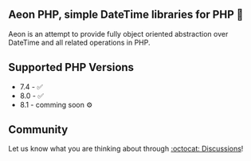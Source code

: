 ## Aeon PHP, simple DateTime libraries for PHP 🙌

Aeon is an attempt to provide fully object oriented abstraction over DateTime and all related operations in PHP. 

## Supported PHP Versions

* 7.4 - ✅
* 8.0 - ✅
* 8.1 - comming soon ⚙️

## Community 

Let us know what you are thinking about through [:octocat: Discussions](https://github.com/aeon-php/.github/discussions)! 

